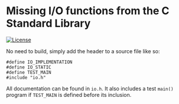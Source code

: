 # Missing I/O functions from the C Standard Library

[![License](https://img.shields.io/badge/license-MIT-blue.svg)](https://https://github.com/Melkor-1/pyva/edit/main/LICENSE)

No need to build, simply add the header to a source file like so:

```
#define IO_IMPLEMENTATION
#define IO_STATIC
#define TEST_MAIN
#include "io.h"
```

All documentation can be found in `io.h`. It also includes a test `main()`
program if `TEST_MAIN` is defined before its inclusion.


